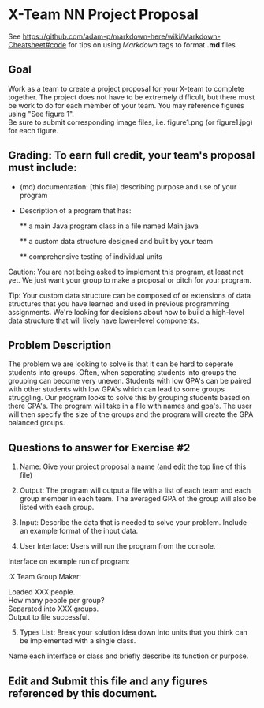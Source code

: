 # X-Team NN Project Proposal

See https://github.com/adam-p/markdown-here/wiki/Markdown-Cheatsheet#code for tips on using *Markdown* tags to format __.md__ files

## Goal

Work as a team to create a project proposal for your X-team to complete together.
The project does not have to be extremely difficult,
but there must be work to do for each member of your team.
You may reference figures using "See figure 1".  
Be sure to submit corresponding image files, i.e. figure1.png (or figure1.jpg) for each figure.

## Grading: To earn full credit, your team's proposal must include:

* (md) documentation: [this file] describing purpose and use of your program

* Description of a program that has:

  ** a main Java program class in a file named Main.java
  
  ** a custom data structure designed and built by your team
  
  ** comprehensive testing of individual units
  
 Caution: You are not being asked to implement this program, at least not yet. 
 We just want your group to make a proposal or pitch for your program.
 
 Tip: Your custom data structure can be composed of or extensions of data structures that you have learned and used in previous programming assignments.  We're looking for decisions about how to build a high-level data structure that will likely have lower-level components.

## Problem Description

The problem we are looking to solve is that it can be hard to seperate students into groups. Often, when seperating students into groups the grouping can become very uneven. Students with low GPA's can be paired with other students with low GPA's which can lead to some groups struggling. Our program looks to solve this by grouping students based on there GPA's. The program will take in a file with names and gpa's. The user will then specify the size of the groups and the program will create the GPA balanced groups.

## Questions to answer for Exercise #2

1. Name: Give your project proposal a name (and edit the top line of this file)



2. Output: The program will output a file with a list of each team and each group member in each team. The averaged GPA of the group will also be listed with each group.




3. Input: Describe the data that is needed to solve your problem. Include an example format of the input data.



4. User Interface: Users will run the program from the console.

Interface on example run of program: 

:X Team Group Maker:



Loaded XXX people.         
How many people per group? 
<UserInput>                 
Separated into XXX groups.  
Output to file successful.

5. Types List: Break your solution idea down into units that you think can be implemented with a single class.



Name each interface or class and briefly describe its function or purpose.


## Edit and Submit this file and any figures referenced by this document.

